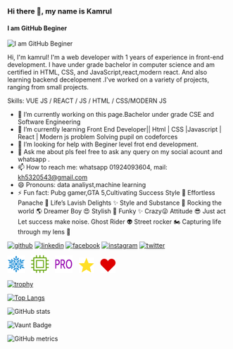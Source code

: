  ### Hi there 👋, my name is Kamrul
#### I am GitHub  Beginer 
![I am GitHub  Beginer ]( https://pbs.twimg.com/profile_banners/1377138431982067719/1725550005/600x200)

 Hi, I'm kamrul! I'm a web developer with 1 years of experience in front-end development. I have under grade bachelor in computer science and am certified in HTML, CSS, and JavaScript,react,modern react. And also learning backend decelopement .I've worked on a variety of projects, ranging from small  projects.

Skills: VUE JS / REACT / JS / HTML / CSS/MODERN JS

- 🔭 I’m currently working on this page.Bachelor under grade  CSE and Software Engineering 
- 🌱 I’m currently learning Front End Developer||  Html | CSS |Javascript | React |  Modern js  problem Solving pupil on codeforces 
- 🤔 I’m looking for help with Beginer level frot end development. 
- 💬 Ask me about pls feel free to ask any query on my social acount and whatsapp .  
- 📫 How to reach me: whatsapp 01924093604, mail: kh5320543@gmail.com 
- 😄 Pronouns: data analiyst,machine learning 
- ⚡ Fun fact: Pubg gamer,GTA 5,Cultivating Success Style 👔 Effortless Panache 🎩 Life’s Lavish Delights ✨ Style and Substance 📍 Rocking the world 🌎 Dreamer Boy 😍 Stylish 👔 Funky ✨ Crazy😜 Attitude 😎 Just act Let success make noise. Ghost Rider 👽 Street rocker 🏍️ Capturing life through my lens 📸 


[<img src='https://cdn.jsdelivr.net/npm/simple-icons@3.0.1/icons/github.svg' alt='github' height='40'>](https://github.com/Kamrul06)  [<img src='https://cdn.jsdelivr.net/npm/simple-icons@3.0.1/icons/linkedin.svg' alt='linkedin' height='40'>](https://www.linkedin.com/in/https://www.linkedin.com/in/kamrul-hassan-4889aa310//)  [<img src='https://cdn.jsdelivr.net/npm/simple-icons@3.0.1/icons/facebook.svg' alt='facebook' height='40'>](https://www.facebook.com/https://www.facebook.com/kamhassn)  [<img src='https://cdn.jsdelivr.net/npm/simple-icons@3.0.1/icons/instagram.svg' alt='instagram' height='40'>](https://www.instagram.com/https://www.instagram.com/kamrul5199//)  [<img src='https://cdn.jsdelivr.net/npm/simple-icons@3.0.1/icons/twitter.svg' alt='twitter' height='40'>](https://twitter.com/https://x.com/KamrulH96159280)  

<a href='https://archiveprogram.github.com/'><img src='https://raw.githubusercontent.com/acervenky/animated-github-badges/master/assets/acbadge.gif' width='40' height='40'></a> <a href='https://docs.github.com/en/developers'><img src='https://raw.githubusercontent.com/acervenky/animated-github-badges/master/assets/devbadge.gif' width='40' height='40'></a> <a href='https://github.com/pricing'><img src='https://raw.githubusercontent.com/acervenky/animated-github-badges/master/assets/pro.gif' width='40' height='40'></a> <a href='https://stars.github.com/'><img src='https://raw.githubusercontent.com/acervenky/animated-github-badges/master/assets/starbadge.gif' width='35' height='35'></a> <a href='https://docs.github.com/en/github/supporting-the-open-source-community-with-github-sponsors'><img src='https://raw.githubusercontent.com/acervenky/animated-github-badges/master/assets/sponsorbadge.gif' width='35' height='35'></a> 

[![trophy](https://github-profile-trophy.vercel.app/?username=Kamrul06)](https://github.com/ryo-ma/github-profile-trophy)

[![Top Langs](https://github-readme-stats.vercel.app/api/top-langs/?username=Kamrul06)](https://github.com/anuraghazra/github-readme-stats)

![GitHub stats](https://github-readme-stats.vercel.app/api?username=Kamrul06&show_icons=true)  

![Vaunt Badge](https://api.vaunt.dev/v1/github/entities/Kamrul06/contributions?format=svg&private=false)  

![GitHub metrics](https://metrics.lecoq.io/Kamrul06)  

